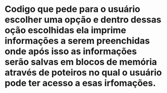 # Codigo que pede para o usuário escolher uma opção e dentro dessas oção escolhidas ela imprime informações a serem preenchidas onde após isso as informações serão salvas em blocos de memória através de poteiros no qual o usuário pode ter acesso a esas irfomações. 
